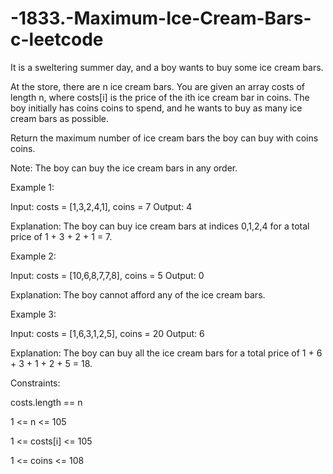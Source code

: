 # -1833.-Maximum-Ice-Cream-Bars-c-leetcode

It is a sweltering summer day, and a boy wants to buy some ice cream bars.

At the store, there are n ice cream bars. You are given an array costs of length n, where costs[i] is the price of the ith ice cream bar in coins. The boy initially has coins coins to spend, and he wants to buy as many ice cream bars as possible. 

Return the maximum number of ice cream bars the boy can buy with coins coins.

Note: The boy can buy the ice cream bars in any order.

 
 
 

Example 1:

Input: costs = [1,3,2,4,1], coins = 7
Output: 4


Explanation: The boy can buy ice cream bars at indices 0,1,2,4 for a total price of 1 + 3 + 2 + 1 = 7.


Example 2:

Input: costs = [10,6,8,7,7,8], coins = 5
Output: 0


Explanation: The boy cannot afford any of the ice cream bars.


Example 3:

Input: costs = [1,6,3,1,2,5], coins = 20
Output: 6


Explanation: The boy can buy all the ice cream bars for a total price of 1 + 6 + 3 + 1 + 2 + 5 = 18.
 



Constraints:

costs.length == n


1 <= n <= 105


1 <= costs[i] <= 105


1 <= coins <= 108
